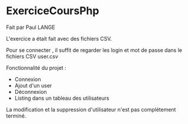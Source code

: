 # ExerciceCoursPhp

Fait par Paul LANGE 

L'exercice a était fait avec des fichiers CSV.

Pour se connecter , il suffit de regarder les login et mot de passe dans le fichiers CSV user.csv

Fonctionnalité du projet : 
- Connexion 
- Ajout d'un user 
- Déconnexion 
- Listing dans un tableau des utilisateurs

La modification et la suppression d'utilisateur n'est pas complétement terminé.
